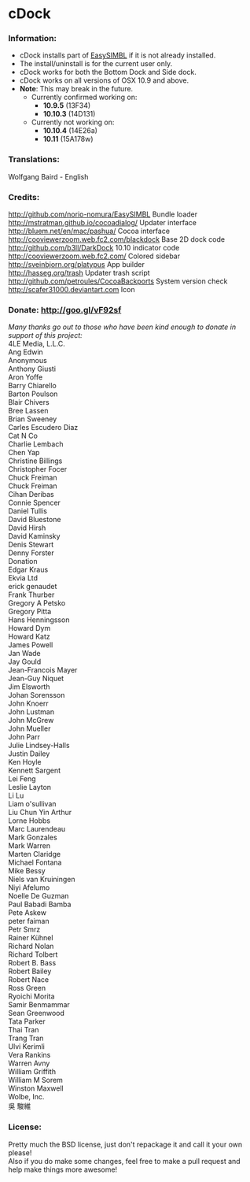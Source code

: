 # cDock

### Information:
* cDock installs part of [EasySIMBL](https://github.com/norio-nomura/EasySIMBL) if it is not already installed.
* The install/uninstall is for the current user only.
* cDock works for both the Bottom Dock and Side dock.	
* cDock works on all versions of OSX 10.9 and above.    
* **Note**: This may break in the future.    
	* Currently confirmed working on:    
	    * **10.9.5** (13F34)    
	    * **10.10.3** (14D131)    
	* Currently not working on:    
	    * **10.10.4** (14E26a)    
	    * **10.11** (15A178w)    

### Translations: 
Wolfgang Baird - English



### Credits: 
http://github.com/norio-nomura/EasySIMBL	Bundle loader    
http://mstratman.github.io/cocoadialog/		Updater interface    
http://bluem.net/en/mac/pashua/				Cocoa interface    
http://cooviewerzoom.web.fc2.com/blackdock	Base 2D dock code    
http://github.com/b3ll/DarkDock				10.10 indicator code    
http://cooviewerzoom.web.fc2.com/			Colored sidebar    
http://sveinbjorn.org/platypus				App builder    
http://hasseg.org/trash						Updater trash script    
http://github.com/petroules/CocoaBackports	System version check    
http://scafer31000.deviantart.com			Icon    

### Donate:  http://goo.gl/vF92sf
*Many thanks go out to those who have been kind enough to donate in support of this project:*    
4LE Media, L.L.C.    
Ang Edwin    
Anonymous    
Anthony Giusti    
Aron Yoffe    
Barry Chiarello    
Barton Poulson    
Blair Chivers    
Bree Lassen    
Brian Sweeney    
Carles Escudero Diaz    
Cat N Co    
Charlie Lembach    
Chen Yap    
Christine Billings    
Christopher Focer    
Chuck Freiman    
Chuck Freiman    
Cihan Deribas    
Connie Spencer    
Daniel Tullis    
David Bluestone    
David Hirsh    
David Kaminsky    
Denis Stewart    
Denny Forster    
Donation    
Edgar Kraus    
Ekvia Ltd    
erick genaudet    
Frank Thurber    
Gregory A Petsko    
Gregory Pitta    
Hans Henningsson    
Howard Dym    
Howard Katz    
James Powell    
Jan Wade    
Jay Gould    
Jean-Francois Mayer    
Jean-Guy Niquet    
Jim Elsworth    
Johan Sorensson    
John Knoerr    
John Lustman    
John McGrew    
John Mueller    
John Parr    
Julie Lindsey-Halls    
Justin Dailey    
Ken Hoyle    
Kennett Sargent    
Lei Feng    
Leslie Layton    
Li Lu    
Liam o'sullivan    
Liu Chun Yin Arthur    
Lorne Hobbs    
Marc Laurendeau    
Mark Gonzales    
Mark Warren    
Marten Claridge    
Michael Fontana    
Mike Bessy    
Niels van Kruiningen    
Niyi Afelumo    
Noelle De Guzman    
Paul Babadi Bamba    
Pete Askew    
peter faiman    
Petr Smrz    
Rainer Kühnel    
Richard Nolan    
Richard Tolbert    
Robert B. Bass    
Robert Bailey    
Robert Nace    
Ross Green    
Ryoichi Morita    
Samir Benmammar    
Sean Greenwood    
Tata Parker    
Thai Tran    
Trang Tran    
Ulvi Kerimli    
Vera Rankins    
Warren Avny    
William Griffith    
William M Sorem    
Winston Maxwell    
Wolbe, Inc.    
吳 駿維    

### License:
Pretty much the BSD license, just don't repackage it and call it your own please!    
Also if you do make some changes, feel free to make a pull request and help make things more awesome!
